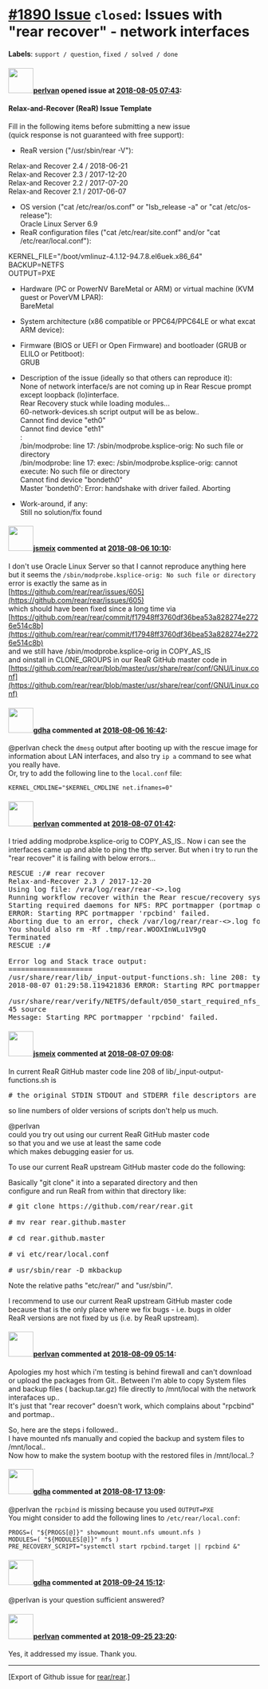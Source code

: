 [\#1890 Issue](https://github.com/rear/rear/issues/1890) `closed`: Issues with "rear recover" - network interfaces
==================================================================================================================

**Labels**: `support / question`, `fixed / solved / done`

#### <img src="https://avatars.githubusercontent.com/u/31460691?v=4" width="50">[perlvan](https://github.com/perlvan) opened issue at [2018-08-05 07:43](https://github.com/rear/rear/issues/1890):

#### Relax-and-Recover (ReaR) Issue Template

Fill in the following items before submitting a new issue  
(quick response is not guaranteed with free support):

-   ReaR version ("/usr/sbin/rear -V"):

Relax-and Recover 2.4 / 2018-06-21  
Relax-and Recover 2.3 / 2017-12-20  
Relax-and Recover 2.2 / 2017-07-20  
Relax-and Recover 2.1 / 2017-06-07

-   OS version ("cat /etc/rear/os.conf" or "lsb\_release -a" or "cat
    /etc/os-release"):  
    Oracle Linux Server 6.9
-   ReaR configuration files ("cat /etc/rear/site.conf" and/or "cat
    /etc/rear/local.conf"):

KERNEL\_FILE="/boot/vmlinuz-4.1.12-94.7.8.el6uek.x86\_64"  
BACKUP=NETFS  
OUTPUT=PXE

-   Hardware (PC or PowerNV BareMetal or ARM) or virtual machine (KVM
    guest or PoverVM LPAR):  
    BareMetal

-   System architecture (x86 compatible or PPC64/PPC64LE or what excat
    ARM device):

-   Firmware (BIOS or UEFI or Open Firmware) and bootloader (GRUB or
    ELILO or Petitboot):  
    GRUB

-   Description of the issue (ideally so that others can reproduce
    it):  
    None of network interface/s are not coming up in Rear Rescue prompt
    except loopback (lo)interface.  
    Rear Recovery stuck while loading modules...  
    60-network-devices.sh script output will be as below..  
    Cannot find device "eth0"  
    Cannot find device "eth1"  
    :  
    /bin/modprobe: line 17: /sbin/modprobe.ksplice-orig: No such file or
    directory  
    /bin/modprobe: line 17: exec: /sbin/modprobe.ksplice-orig: cannot
    execute: No such file or directory  
    Cannot find device "bondeth0"  
    Master 'bondeth0': Error: handshake with driver failed. Aborting

-   Work-around, if any:  
    Still no solution/fix found

#### <img src="https://avatars.githubusercontent.com/u/1788608?u=925fc54e2ce01551392622446ece427f51e2f0ce&v=4" width="50">[jsmeix](https://github.com/jsmeix) commented at [2018-08-06 10:10](https://github.com/rear/rear/issues/1890#issuecomment-410658186):

I don't use Oracle Linux Server so that I cannot reproduce anything
here  
but it seems the
`/sbin/modprobe.ksplice-orig: No such file or directory`  
error is exactly the same as in  
[https://github.com/rear/rear/issues/605](https://github.com/rear/rear/issues/605)  
which should have been fixed since a long time via  
[https://github.com/rear/rear/commit/f17948ff3760df36bea53a828274e2726e514c8b](https://github.com/rear/rear/commit/f17948ff3760df36bea53a828274e2726e514c8b)  
and we still have /sbin/modprobe.ksplice-orig in COPY\_AS\_IS  
and oinstall in CLONE\_GROUPS in our ReaR GitHub master code in  
[https://github.com/rear/rear/blob/master/usr/share/rear/conf/GNU/Linux.conf](https://github.com/rear/rear/blob/master/usr/share/rear/conf/GNU/Linux.conf)

#### <img src="https://avatars.githubusercontent.com/u/888633?u=cdaeb31efcc0048d3619651aa18dd4b76e636b21&v=4" width="50">[gdha](https://github.com/gdha) commented at [2018-08-06 16:42](https://github.com/rear/rear/issues/1890#issuecomment-410772039):

@perlvan check the `dmesg` output after booting up with the rescue image
for information about LAN interfaces, and also try `ip a` command to see
what you really have.  
Or, try to add the following line to the `local.conf` file:

    KERNEL_CMDLINE="$KERNEL_CMDLINE net.ifnames=0"

#### <img src="https://avatars.githubusercontent.com/u/31460691?v=4" width="50">[perlvan](https://github.com/perlvan) commented at [2018-08-07 01:42](https://github.com/rear/rear/issues/1890#issuecomment-410905308):

I tried adding modprobe.ksplice-orig to COPY\_AS\_IS.. Now i can see the
interfaces came up and able to ping the tftp server. But when i try to
run the "rear recover" it is failing with below errors...

<pre>
RESCUE :/# rear recover
Relax-and-Recover 2.3 / 2017-12-20
Using log file: /vra/log/rear/rear-<>.log
Running workflow recover within the Rear rescue/recovery system
Starting required daemons for NFS: RPC portmapper (portmap or rpcbind) and rpc.statd if available.
ERROR: Starting RPC portmapper 'rpcbind' failed.
Aborting due to an error, check /var/log/rear/rear-<>.log for details
You should also rm -Rf .tmp/rear.WOOXInWLu1V9gQ
Terminated
RESCUE :/#

Error log and Stack trace output:
====================
/usr/share/rear/lib/_input-output-functions.sh: line 208: type: portmap: not found
2018-08-07 01:29:58.119421836 ERROR: Starting RPC portmapper 'rpcbind' failed.

/usr/share/rear/verify/NETFS/default/050_start_required_nfs_daemons.sh: 
45 source
Message: Starting RPC portmapper 'rpcbind' failed.
</pre>

#### <img src="https://avatars.githubusercontent.com/u/1788608?u=925fc54e2ce01551392622446ece427f51e2f0ce&v=4" width="50">[jsmeix](https://github.com/jsmeix) commented at [2018-08-07 09:08](https://github.com/rear/rear/issues/1890#issuecomment-410988885):

In current ReaR GitHub master code line 208 of
lib/\_input-output-functions.sh is

<pre>
# the original STDIN STDOUT and STDERR file descriptors are saved as fd6 fd7 and fd8
</pre>

so line numbers of older versions of scripts don't help us much.

@perlvan  
could you try out using our current ReaR GitHub master code  
so that you and we use at least the same code  
which makes debugging easier for us.

To use our current ReaR upstream GitHub master code do the following:

Basically "git clone" it into a separated directory and then  
configure and run ReaR from within that directory like:

<pre>
# git clone https://github.com/rear/rear.git

# mv rear rear.github.master

# cd rear.github.master

# vi etc/rear/local.conf

# usr/sbin/rear -D mkbackup
</pre>

Note the relative paths "etc/rear/" and "usr/sbin/".

I recommend to use our current ReaR upstream GitHub master code  
because that is the only place where we fix bugs - i.e. bugs in older  
ReaR versions are not fixed by us (i.e. by ReaR upstream).

#### <img src="https://avatars.githubusercontent.com/u/31460691?v=4" width="50">[perlvan](https://github.com/perlvan) commented at [2018-08-09 05:14](https://github.com/rear/rear/issues/1890#issuecomment-411639161):

Apologies my host which i'm testing is behind firewall and can't
download or upload the packages from Git.. Between I'm able to copy
System files and backup files ( backup.tar.gz) file directly to
/mnt/local with the network interafaces up..  
It's just that "rear recover" doesn't work, which complains about
"rpcbind" and portmap..

So, here are the steps i followed..  
I have mounted nfs manually and copied the backup and system files to
/mnt/local..  
Now how to make the system bootup with the restored files in
/mnt/local..?

#### <img src="https://avatars.githubusercontent.com/u/888633?u=cdaeb31efcc0048d3619651aa18dd4b76e636b21&v=4" width="50">[gdha](https://github.com/gdha) commented at [2018-08-17 13:09](https://github.com/rear/rear/issues/1890#issuecomment-413860073):

@perlvan the `rpcbind` is missing because you used `OUTPUT=PXE`  
You might consider to add the following lines to `/etc/rear/local.conf`:

    PROGS=( "${PROGS[@]}" showmount mount.nfs umount.nfs )
    MODULES=( "${MODULES[@]}" nfs )
    PRE_RECOVERY_SCRIPT="systemctl start rpcbind.target || rpcbind &"

#### <img src="https://avatars.githubusercontent.com/u/888633?u=cdaeb31efcc0048d3619651aa18dd4b76e636b21&v=4" width="50">[gdha](https://github.com/gdha) commented at [2018-09-24 15:12](https://github.com/rear/rear/issues/1890#issuecomment-424010269):

@perlvan is your question sufficient answered?

#### <img src="https://avatars.githubusercontent.com/u/31460691?v=4" width="50">[perlvan](https://github.com/perlvan) commented at [2018-09-25 23:20](https://github.com/rear/rear/issues/1890#issuecomment-424533444):

Yes, it addressed my issue. Thank you.

------------------------------------------------------------------------

\[Export of Github issue for
[rear/rear](https://github.com/rear/rear).\]
